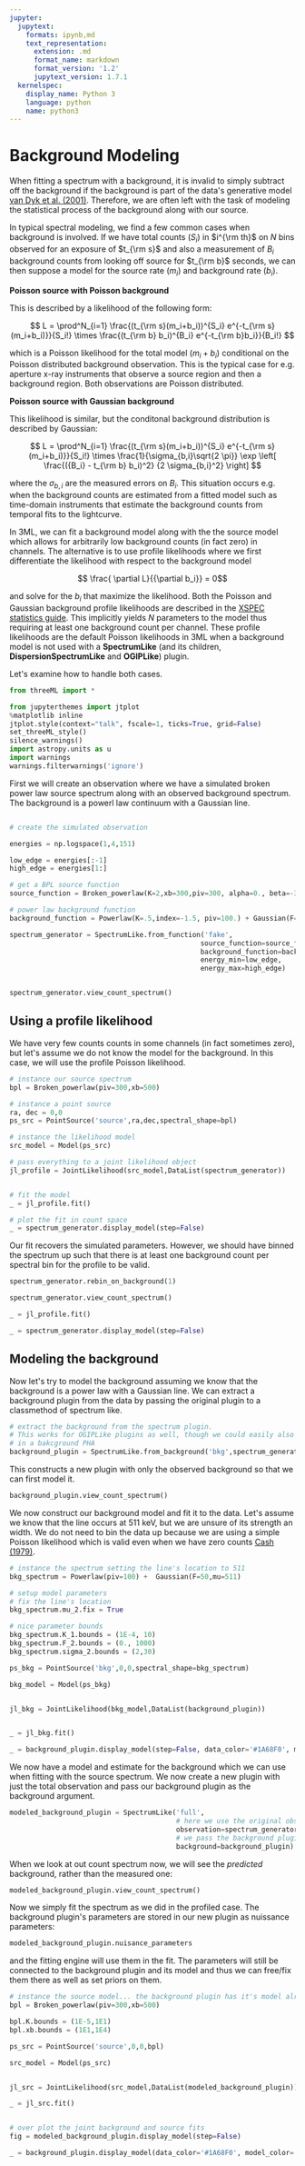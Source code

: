 ```yaml
---
jupyter:
  jupytext:
    formats: ipynb,md
    text_representation:
      extension: .md
      format_name: markdown
      format_version: '1.2'
      jupytext_version: 1.7.1
  kernelspec:
    display_name: Python 3
    language: python
    name: python3
---
```


<!-- #region deletable=true editable=true -->
# Background Modeling

When fitting a spectrum with a background, it is invalid to simply subtract off the background if the background is part of the data's generative model [van Dyk et al. (2001)](http://iopscience.iop.org/article/10.1086/318656/meta). Therefore, we are often left with the task of modeling the statistical process of the background along with our source. 

In typical spectral modeling, we find a few common cases when background is involved. If we have total counts ($S_i$) in $i^{\rm th}$ on $N$ bins observed for an exposure of $t_{\rm s}$ and also a measurement of $B_i$ background counts from looking off source for $t_{\rm b}$ seconds, we can then suppose a model for the source rate ($m_i$) and background rate ($b_i$).

**Poisson source with Poisson background**

This is described by a likelihood of the following form:

$$ L = \prod^N_{i=1} \frac{(t_{\rm s}(m_i+b_i))^{S_i} e^{-t_{\rm s}(m_i+b_i)}}{S_i!} \times \frac{(t_{\rm b} b_i)^{B_i} e^{-t_{\rm b}b_i}}{B_i!}  $$

which is a Poisson likelihood for the total model ($m_i +b_i$) conditional on the Poisson distributed background observation. This is the typical case for e.g. aperture x-ray instruments that observe a source region and then a background region. Both observations are Poisson distributed.

**Poisson source with Gaussian background**

This likelihood is similar, but the conditonal background distribution is described by Gaussian:

$$ L = \prod^N_{i=1} \frac{(t_{\rm s}(m_i+b_i))^{S_i} e^{-t_{\rm s}(m_i+b_i)}}{S_i!} \times \frac{1}{\sigma_{b,i}\sqrt{2 \pi}} \exp \left[ \frac{({B_i} - t_{\rm b} b_i)^2} {2 \sigma_{b,i}^2} \right] $$

where the $\sigma_{b,i}$ are the measured errors on $B_i$. This situation occurs e.g. when the background counts are estimated from a fitted model such as time-domain instruments that estimate the background counts from temporal fits to the lightcurve.

In 3ML, we can fit a background model along with the the source model which allows for arbitrarily low background counts (in fact zero) in channels. The alternative is to use profile likelihoods where we first differentiate the likelihood with respect to the background model

$$ \frac{ \partial L}{{\partial b_i}} = 0$$

and solve for the $b_i$ that maximize the likelihood. Both the Poisson and Gaussian background profile likelihoods are described in the [XSPEC statistics guide](https://heasarc.gsfc.nasa.gov/xanadu/xspec/manual/XSappendixStatistics.html). This implicitly yields $N$ parameters to the model thus requiring at least one background count per channel. These profile likelihoods are the default Poisson likelihoods in 3ML when a background model is not used with a **SpectrumLike** (and its children, **DispersionSpectrumLike** and **OGIPLike**) plugin.

Let's examine how to handle both cases.

<!-- #endregion -->

```python deletable=true editable=true
from threeML import *

```

```python nbsphinx="hidden"
from jupyterthemes import jtplot
%matplotlib inline
jtplot.style(context="talk", fscale=1, ticks=True, grid=False)
set_threeML_style()
silence_warnings()
import astropy.units as u
import warnings
warnings.filterwarnings('ignore')
```

<!-- #region deletable=true editable=true -->
First we will create an observation where we have a simulated broken power law source spectrum along with an observed background spectrum. The background is a powerl law continuum with a Gaussian line.
<!-- #endregion -->

```python deletable=true editable=true

# create the simulated observation

energies = np.logspace(1,4,151)

low_edge = energies[:-1]
high_edge = energies[1:]

# get a BPL source function
source_function = Broken_powerlaw(K=2,xb=300,piv=300, alpha=0., beta=-3.)

# power law background function
background_function = Powerlaw(K=.5,index=-1.5, piv=100.) + Gaussian(F=50,mu=511,sigma=20)

spectrum_generator = SpectrumLike.from_function('fake',
                                               source_function=source_function,
                                               background_function=background_function,
                                               energy_min=low_edge,
                                               energy_max=high_edge)


spectrum_generator.view_count_spectrum()
```

<!-- #region deletable=true editable=true -->
## Using a profile likelihood

We have very few counts counts in some channels (in fact sometimes zero), but let's assume we do not know the model for the background. In this case, we will use the profile Poisson likelihood.
<!-- #endregion -->

```python deletable=true editable=true
# instance our source spectrum
bpl = Broken_powerlaw(piv=300,xb=500)

# instance a point source
ra, dec = 0,0
ps_src = PointSource('source',ra,dec,spectral_shape=bpl)

# instance the likelihood model
src_model = Model(ps_src)

# pass everything to a joint likelihood object
jl_profile = JointLikelihood(src_model,DataList(spectrum_generator))


# fit the model
_ = jl_profile.fit()

# plot the fit in count space
_ = spectrum_generator.display_model(step=False) 
```

<!-- #region deletable=true editable=true -->
Our fit recovers the simulated parameters. However, we should have binned the spectrum up such that there is at least one background count per spectral bin for the profile to be valid.
<!-- #endregion -->

```python deletable=true editable=true
spectrum_generator.rebin_on_background(1)

spectrum_generator.view_count_spectrum()

_ = jl_profile.fit()

_ = spectrum_generator.display_model(step=False) 
```

<!-- #region deletable=true editable=true -->
## Modeling the background

Now let's try to model the background assuming we know that the background is a power law with a Gaussian line. We can extract a background plugin from the data by passing the original plugin to a classmethod of spectrum like.
<!-- #endregion -->

```python deletable=true editable=true
# extract the background from the spectrum plugin.
# This works for OGIPLike plugins as well, though we could easily also just read 
# in a bakcground PHA
background_plugin = SpectrumLike.from_background('bkg',spectrum_generator)
```

<!-- #region deletable=true editable=true -->
This constructs a new plugin with only the observed background so that we can first model it.
<!-- #endregion -->

```python deletable=true editable=true
background_plugin.view_count_spectrum()
```

<!-- #region deletable=true editable=true -->
We now construct our background model and fit it to the data. Let's assume we know that the line occurs at 511 keV, but we are unsure of its strength an width. We do not need to bin the data up because we are using a simple Poisson likelihood which is valid even when we have zero counts [Cash (1979)](http://adsabs.harvard.edu/abs/1979ApJ...228..939C).
<!-- #endregion -->

```python deletable=true editable=true
# instance the spectrum setting the line's location to 511
bkg_spectrum = Powerlaw(piv=100) +  Gaussian(F=50,mu=511)

# setup model parameters
# fix the line's location
bkg_spectrum.mu_2.fix = True

# nice parameter bounds
bkg_spectrum.K_1.bounds = (1E-4, 10)
bkg_spectrum.F_2.bounds = (0., 1000)
bkg_spectrum.sigma_2.bounds = (2,30)

ps_bkg = PointSource('bkg',0,0,spectral_shape=bkg_spectrum)

bkg_model = Model(ps_bkg)


jl_bkg = JointLikelihood(bkg_model,DataList(background_plugin))


_ = jl_bkg.fit()

_ = background_plugin.display_model(step=False, data_color='#1A68F0', model_color='#FF9700')
```

<!-- #region deletable=true editable=true -->
We now have a model and estimate for the background which we can use when fitting with the source spectrum. We now create a new plugin with just the total observation and pass our background plugin as the background argument.
<!-- #endregion -->

```python deletable=true editable=true
modeled_background_plugin = SpectrumLike('full',
                                         # here we use the original observation
                                         observation=spectrum_generator.observed_spectrum,
                                         # we pass the background plugin as the background!
                                         background=background_plugin)
```

<!-- #region deletable=true editable=true -->
When we look at out count spectrum now, we will see the *predicted* background, rather than the measured one:
<!-- #endregion -->

```python deletable=true editable=true
modeled_background_plugin.view_count_spectrum()
```

<!-- #region deletable=true editable=true -->
Now we simply fit the spectrum as we did in the profiled case. The background plugin's parameters are stored in our new plugin as nuissance parameters:
<!-- #endregion -->

```python deletable=true editable=true
modeled_background_plugin.nuisance_parameters
```

<!-- #region deletable=true editable=true -->
and the fitting engine will use them in the fit. The parameters will still be connected to the background plugin and its model and thus we can free/fix them there as well as set priors on them.
<!-- #endregion -->

```python deletable=true editable=true
# instance the source model... the background plugin has it's model already specified
bpl = Broken_powerlaw(piv=300,xb=500)

bpl.K.bounds = (1E-5,1E1)
bpl.xb.bounds = (1E1,1E4)

ps_src = PointSource('source',0,0,bpl)

src_model = Model(ps_src)


jl_src = JointLikelihood(src_model,DataList(modeled_background_plugin))

_ = jl_src.fit()
```

```python deletable=true editable=true

# over plot the joint background and source fits
fig = modeled_background_plugin.display_model(step=False)

_ = background_plugin.display_model(data_color='#1A68F0', model_color='#FF9700',model_subplot=fig.axes,step=False)
```

```python deletable=true editable=true

```
